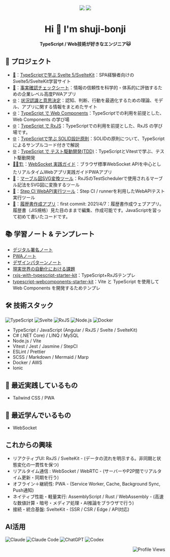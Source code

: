 <div align="center"> 
  <picture >
    <source
      srcset="https://github-readme-stats.vercel.app/api?username=shuji-bonji&theme=dark#gh-dark-mode-only&show_icons=true"
      media="(prefers-color-scheme: dark)"
    />
    <source
      srcset="https://github-readme-stats.vercel.app/api?username=shuji-bonji&show_icons=true"
      media="(prefers-color-scheme: light), (prefers-color-scheme: no-preference)"
    />
    <img src="https://github-readme-stats.vercel.app/api?username=shuji-bonji&show_icons=true" />
  </picture>
  <picture>
    <source
      srcset="https://github-readme-stats.vercel.app/api/top-langs/?username=shuji-bonji&layout=compact&theme=dark"
      media="(prefers-color-scheme: dark)"
    />
    <source
      srcset="https://github-readme-stats.vercel.app/api/top-langs/?username=shuji-bonji&layout=compact"
      media="(prefers-color-scheme: light), (prefers-color-scheme: no-preference)"
    />
    <img src="https://github-readme-stats.vercel.app/api?username=anuraghazra&show_icons=true" />
  </picture>

</div>



<h1 align="center">Hi 👋 I'm shuji-bonji</h1>
<p align="center"><b>TypeScript / Web技術が好きなエンジニア🐱</b></p>

## 🚀 プロジェクト

- [👷](https://shuji-bonji.github.io/Svelte-and-SvelteKit-with-TypeScript/)：[TypeScriptで学ぶ Svelte 5/SvelteKit](https://github.com/shuji-bonji/Svelte-and-SvelteKit-with-TypeScript)：SPA経験者向けのSvelte5/SvelteKit学習サイト
- [📱](https://fact-checklist.vercel.app/)：[事実確認チェックシート](https://github.com/shuji-bonji/fact-checklist)：情報の信頼性を科学的・体系的に評価するための企業レベル高度PWAアプリ
- [🌐](https://shuji-bonji.github.io/Situational-Awareness-and-Decision-Making/)：[状況認識と意思決定](https://github.com/shuji-bonji/Situational-Awareness-and-Decision-Making)：認知、判断、行動を最適化するための理論、モデル、アプリに関する情報をまとめたサイト
- [🌐](https://shuji-bonji.github.io/WebComponents-with-TypeScript/)：[TypeScript で Web Components](https://github.com/shuji-bonji/WebComponents-with-TypeScript)：TypeScriptでの利用を前提とした、Web Components の学び場
- [🌐](https://shuji-bonji.github.io/RxJS-with-TypeScript/)：[TypeScript で RxJS](https://github.com/shuji-bonji/RxJS-with-TypeScript)：TypeScriptでの利用を前提とした、RxJS の学び場です。
- [🌐](https://shuji-bonji.github.io/Notes-on-SOLID-Principle/)：[TypeScriptで学ぶ SOLID設計原則](https://github.com/shuji-bonji/Notes-on-SOLID-Principle)：SOLIDの原則について、TypeScriptによるサンプルコード付きで解説 
- [🌐](https://shuji-bonji.github.io/Notes-on-Test-Driven-Development/)：[TypeScript で テスト駆動開発(TDD)](https://github.com/shuji-bonji/Notes-on-Test-Driven-Development)：TypeScriptとVitestで学ぶ、テスト駆動開発
- [👷🚧🏗️](https://shuji-bonji.github.io/websocket-practical-guide/)：[WebSocket 実践ガイド](https://github.com/shuji-bonji/websocket-practical-guide)：ブラウザ標準WebSocket APIを中心としたリアルタイムWebアプリ実践ガイドPWAアプリ
- [🔧](https://shuji-bonji.github.io/marble-to-svg/)：[マーブル図SVG変換ツール](https://github.com/shuji-bonji/marble-to-svg)：RxJSのTestSchedulerで使用されるマーブル記法をSVG図に変換するツール
- [🧪](https://github.com/shuji-bonji/WebAPI-Test-Execution-Tool-using-Step-CI-runner)：[Step CI WebAPI実行ツール](https://github.com/shuji-bonji/WebAPI-Test-Execution-Tool-using-Step-CI-runner)：Step CI / runnerを利用したWebAPIテスト実行ツール
- [📝](https://shuji-bonji.github.io/resume_editting/)：[履歴書作成アプリ](https://github.com/shuji-bonji/resume_editting)：first commit: 2021/4/7：履歴書作成ウェブアプリ。履歴書（JIS規格）見た目のままで編集、作成可能です。JavaScriptを習って初めて書いたコードです。


## 📚 学習ノート & テンプレート

- [デジタル署名ノート](https://github.com/shuji-bonji/Notes-about-Digital-Signatures-and-Timestamps)
- [PWAノート](https://github.com/shuji-bonji/Notes-on-PWA)
- [デザインパターンノート](https://github.com/shuji-bonji/Notes-about-Design-Patterns)
- [現実世界の自動化における課題](https://github.com/shuji-bonji/Real-World-Automation-Challenges)
- [rxjs-with-typescript-starter-kit](https://github.com/shuji-bonji/rxjs-with-typescript-starter-kit)：TypeScript+RxJSテンプレ
- [typescript-webcomponents-starter-kit](https://github.com/shuji-bonji/typescript-webcomponents-starter-kit)：Vite と TypeScript を使用して Web Components を開発するためテンプレ


## 🛠 技術スタック

![TypeScript](https://img.shields.io/badge/-TypeScript-3178c6?logo=typescript&logoColor=fff)
![Svelte](https://img.shields.io/badge/-Svelte-orange?logo=svelte&logoColor=fff)
![RxJS](https://img.shields.io/badge/-RxJS-B7178C?logo=reactivex&logoColor=fff)
![Node.js](https://img.shields.io/badge/-Node.js-339933?logo=node.js&logoColor=fff)
![Docker](https://img.shields.io/badge/-Docker-2496ED?logo=docker&logoColor=fff)

- TypeScript / JavaScript (Angular / RxJS / Svelte / SvelteKit)
- C# (.NET Core) / LINQ / MySQL
- Node.js / Vite
- Vitest / Jest / Jasmine / StepCI
- ESLint / Prettier
- SCSS / Markdown / Mermaid / Marp
- Docker / AWS
- Ionic

## 🧪 最近実践しているもの

- Tailwind CSS / PWA


## 🧪 最近学んでいるもの

- WebSocket

## これからの興味

- リアクティブUI: RxJS / SvelteKit - (データの流れを明示する。非同期と状態変化の一貫性を保つ)
- リアルタイム通信	: WebSocket / WebRTC - (サーバーやP2P間でリアルタイム更新・同期を行う)
- オフライン＋継続性: PWA - (Service Worker, Cache, Background Sync, Push通知)
- ネイティブ性能・軽量実行: AssemblyScript / Rust / WebAssembly	 - (高速な数値計算・暗号・メディア処理・AI推論をブラウザで行う)
- 接続・統合基盤: SvelteKit  - (SSR / CSR / Edge / API対応)

## AI活用
![Claude](https://img.shields.io/badge/-Claude-6B5B95?logoColor=fff)
![Claude Code](https://img.shields.io/badge/-Claude_Code-6B5B95?logoColor=fff)
![ChatGPT](https://img.shields.io/badge/-ChatGPT-74aa9c?logo=openai&logoColor=fff)
![Codex](https://img.shields.io/badge/-Codex-412991?logo=openai&logoColor=fff)


<p align="right">
  <img src="https://komarev.com/ghpvc/?username=shuji-bonji" alt="Profile Views" />
</p>


